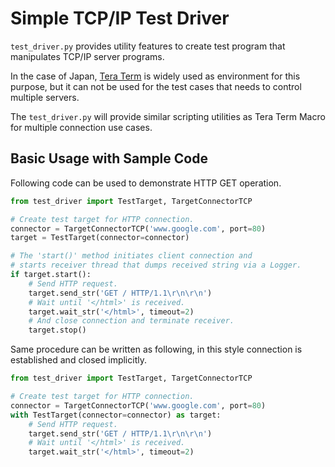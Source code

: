 # Simple TCP/IP Test Driver

`test_driver.py` provides utility features to create test program that manipulates TCP/IP server programs.

[Tera Term]:https://teratermproject.github.io/
In the case of Japan, [Tera Term] is widely used as environment for this purpose, but it can not be used for the test cases that needs to control multiple servers.

The `test_driver.py` will provide similar scripting utilities as Tera Term Macro for multiple connection use cases.

## Basic Usage with Sample Code

Following code can be used to demonstrate HTTP GET operation.
```python
from test_driver import TestTarget, TargetConnectorTCP

# Create test target for HTTP connection.
connector = TargetConnectorTCP('www.google.com', port=80)
target = TestTarget(connector=connector) 

# The 'start()' method initiates client connection and
# starts receiver thread that dumps received string via a Logger.
if target.start():
    # Send HTTP request.
    target.send_str('GET / HTTP/1.1\r\n\r\n')
    # Wait until '</html>' is received.
    target.wait_str('</html>', timeout=2)
    # And close connection and terminate receiver.
    target.stop()
```

Same procedure can be written as following, in this style connection is established and closed implicitly.
```python
from test_driver import TestTarget, TargetConnectorTCP

# Create test target for HTTP connection.
connector = TargetConnectorTCP('www.google.com', port=80)
with TestTarget(connector=connector) as target:
    # Send HTTP request.
    target.send_str('GET / HTTP/1.1\r\n\r\n')
    # Wait until '</html>' is received.
    target.wait_str('</html>', timeout=2)
```

